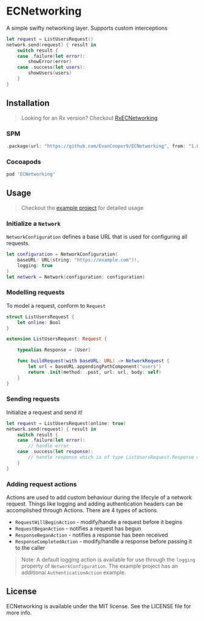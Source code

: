 # ECNetworking

A simple swifty networking layer. Supports custom interceptions

```swift
let request = ListUsersRequest()
network.send(request) { result in
    switch result {
    case .failure(let error):
        showError(error)
    case .success(let users):
        showUsers(users)
    }
}
```

## Installation

> Looking for an Rx version? Checkout [RxECNetworking](https://github.com/EvanCooper9/RxECNetworking)

### SPM
```swift
.package(url: "https://github.com/EvanCooper9/ECNetworking", from: "1.0.0")
```

### Cocoapods
```ruby
pod 'ECNetworking'
```

## Usage
> Checkout the [example project](https://github.com/EvanCooper9/ECNetworking/tree/master/Example) for detailed usage
### Initialize a `Network`
`NetworkConfiguration` defines a base URL that is used for configuring all requests.

```swift
let configuration = NetworkConfiguration(
    baseURL: URL(string: "https://example.com")!,
    logging: true
)
let network = Network(configuration: configuration)
```

### Modelling requests
To model a request, conform to `Request`
```swift
struct ListUsersRequest {
    let online: Bool
}

extension ListUsersRequest: Request {

    typealias Response = [User]

    func buildRequest(with baseURL: URL) -> NetworkRequest {
        let url = baseURL.appendingPathComponent("users")
        return .init(method: .post, url: url, body: self)
    }
}
```

### Sending requests

Initialize a request and send it!
```swift
let request = ListUsersRequest(online: true)
network.send(request) { result in
    switch result {
    case .failure(let error):
        // handle error
    case .success(let response):
        // handle response which is of type ListUsersRequest.Response = [User]
    }
}
```

### Adding request actions
Actions are used to add custom behaviour during the lifecyle of a network request. Things like logging and adding authentication headers can be accomplished through Actions. There are 4 types of actions. 
- `RequestWillBeginAction` - modify/handle a request before it begins
- `RequestBeganAction` - notifies a request has begun
- `ResponseBeganAction` - notifies a response has been received
- `ResponseCompletedAction` - modify/handle a response before passing it to the caller

> Note: A default logging action is available for use through the `logging` property of `NetworkConfiguration`. The example project has an additional `AuthenticationAction` example.

## License
ECNetworking is available under the MIT license. See the LICENSE file for more info.
